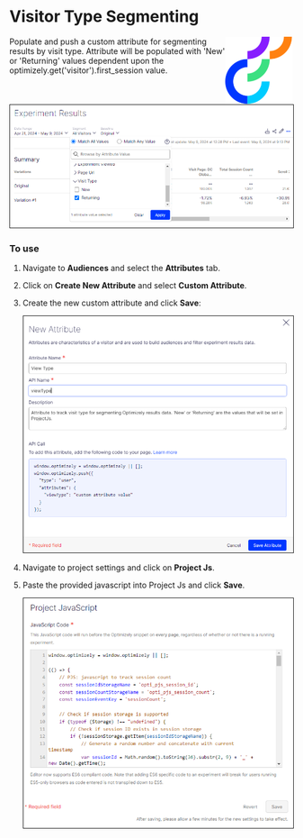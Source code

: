 # Visitor Type Segmenting

<img src="../img/opti_logo.png" align="right" alt="Optimizely" width="120" height="120" />

Populate and push a custom attribute for segmenting results by visit type. Attribute will be populated with 'New' or 'Returning' values dependent upon the optimizely.get('visitor').first_session value.

<p align="center">
  <img src="../img/visitor_type.png" alt="Visitor type segmentation" width="750" border="1" />
</p>

### To use
1. Navigate to **Audiences** and select the **Attributes** tab.
2. Click on **Create New Attribute** and select **Custom Attribute**.
3. Create the new custom attribute and click **Save**:

    <p>
        <img src="../img/visitor_type_1.png" alt="Visitor type segmentation" width="500" border="1" />
    </p>

4. Navigate to project settings and click on **Project Js**.
5. Paste the provided javascript into Project Js and click **Save**.
    <p>
        <img src="../img/projjs.png" alt="Visitor type segmentation" width="500" border="1" />
    </p>
